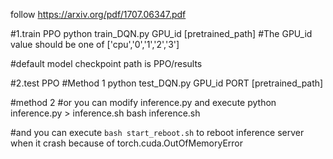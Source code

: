 follow https://arxiv.org/pdf/1707.06347.pdf

#1.train PPO
python train_DQN.py GPU_id [pretrained_path]    #The GPU_id value should be one of ['cpu','0','1','2','3']

#default model checkpoint path is PPO/results

#2.test PPO
#Method 1
python test_DQN.py GPU_id PORT [pretrained_path]


#method 2
#or you can modify inference.py and execute 
python inference.py > inference.sh
bash inference.sh

#and you can execute  `bash start_reboot.sh` to reboot inference server when it crash because of torch.cuda.OutOfMemoryError
